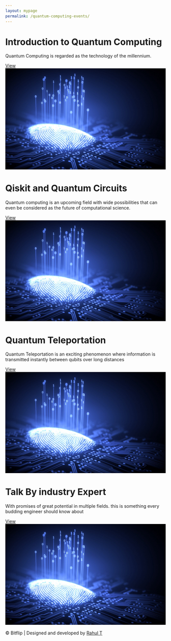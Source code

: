 ```yaml
---
layout: mypage
permalink: /quantum-computing-events/
---
```


<style>

</style>

<div class="event-container">
    <div class="box-event">
        <h1>Introduction to Quantum Computing </h1>
        <p>Quantum Computing is regarded as the technology of the millennium.</p>
        <i class="fa fa-angle-right"></i><a href="/events/intro-qc">View</a>
        <img src="/static/images/quantum-com.jpeg" alt="">
    </div>
    <div class="box-event">
        <h1>Qiskit and Quantum Circuits</h1>
        <p>Quantum computing is an upcoming field with wide possibilities that can even be considered as the future of computational science.</p>
        <i class="fa fa-angle-right"></i><a href="/events/quantum-computing-2">View</a>
        <img src="/static/images/quantum-com.jpeg" alt="">
    </div>
    <div class="box-event">
        <h1>Quantum Teleportation</h1>
        <p>Quantum Teleportation is an exciting phenomenon where information is transmitted instantly between qubits over long distances</p>
        <i class="fa fa-angle-right"></i><a href="/events/quantum-computing-3">View</a>
        <img src="/static/images/quantum-com.jpeg" alt="">
    </div>
    <div class="box-event">
        <h1>Talk By industry Expert</h1>
        <p>With promises of great potential in multiple fields. this is something every budding engineer should know about</p>
        <i class="fa fa-angle-right"></i><a href="/events/talk-by-expert">View</a>
        <img src="/static/images/quantum-com.jpeg" alt="">
    </div>
</div>
<p id="footer">&copy; Bitflip | Designed and developed by <a href="https://github.com/rawho">Rahul T</a> </p> 
